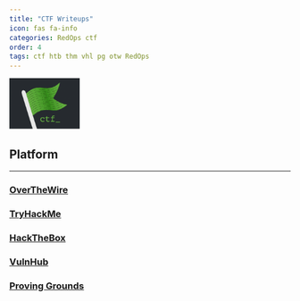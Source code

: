 ```yaml
---
title: "CTF Writeups"
icon: fas fa-info
categories: RedOps ctf
order: 4
tags: ctf htb thm vhl pg otw RedOps
---
```

<img src='/assets/img/ctf/Icons_CTF.png' alt='CTF Flag' width='25%'/>

## Platform
---
### [OverTheWire](https://opfor-haunter.github.io/posts/OverTheWire/)
### [TryHackMe](https://opfor-haunter.github.io/posts/TryHackMe/)
### [HackTheBox](https://opfor-haunter.github.io/posts/HTB/)
### [VulnHub](https://opfor-haunter.github.io/posts/VulnHub/)
### [Proving Grounds](https://opfor-haunter.github.io/posts/ProvingGrounds/)
